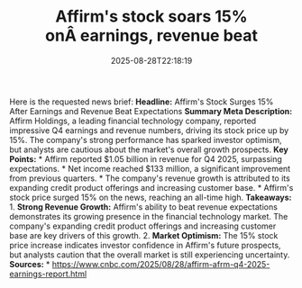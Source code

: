 ﻿---
title: "Affirm's stock soars 15% onÂ earnings, revenue beat "
date: "2025-08-28T22:18:19"
category: "Markets"
summary: ""
slug: "affirms stock soars 15 onâearnings revenue beat "
source_urls:
  - "https://www.cnbc.com/2025/08/28/affirm-afrm-q4-2025-earnings-report.html"
seo:
  title: "Affirm's stock soars 15% onÂ earnings, revenue beat  | Hash n Hedge"
  description: ""
  keywords: ["news", "markets", "brief"]
---
Here is the requested news brief:  **Headline:** Affirm's Stock Surges 15% After Earnings and Revenue Beat Expectations  **Summary Meta Description:** Affirm Holdings, a leading financial technology company, reported impressive Q4 earnings and revenue numbers, driving its stock price up by 15%. The company's strong performance has sparked investor optimism, but analysts are cautious about the market's overall growth prospects.  **Key Points:**  * Affirm reported $1.05 billion in revenue for Q4 2025, surpassing expectations. * Net income reached $133 million, a significant improvement from previous quarters. * The company's revenue growth is attributed to its expanding credit product offerings and increasing customer base. * Affirm's stock price surged 15% on the news, reaching an all-time high.  **Takeaways:**  1. **Strong Revenue Growth:** Affirm's ability to beat revenue expectations demonstrates its growing presence in the financial technology market. The company's expanding credit product offerings and increasing customer base are key drivers of this growth. 2. **Market Optimism:** The 15% stock price increase indicates investor confidence in Affirm's future prospects, but analysts caution that the overall market is still experiencing uncertainty.  **Sources:**  * https://www.cnbc.com/2025/08/28/affirm-afrm-q4-2025-earnings-report.html 
